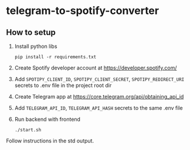 # telegram-to-spotify-converter

## How to setup

1. Install python libs
   ```
   pip install -r requirements.txt
   ```

2. Create Spotify developer account at https://developer.spotify.com/

3. Add `SPOTIPY_CLIENT_ID`, `SPOTIPY_CLIENT_SECRET`, `SPOTIPY_REDIRECT_URI` secrets to .env file in the project root dir

4. Create Telegram app at https://core.telegram.org/api/obtaining_api_id

5. Add `TELEGRAM_API_ID`, `TELEGRAM_API_HASH` secrets to the same .env file

6. Run backend with frontend
   ```
   ./start.sh
   ```

Follow instructions in the std output.
